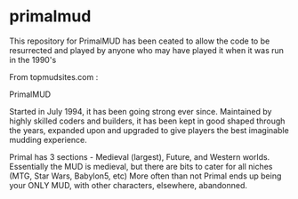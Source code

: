 # primalmud

This repository for PrimalMUD has been ceated to allow the code to be 
resurrected and played by anyone who may have played it when it was
run in the 1990's


From topmudsites.com :

PrimalMUD

Started in July 1994, it has been going strong ever since. Maintained by highly skilled coders and builders, it has been kept in good shaped through the years, expanded upon and upgraded to give players the best imaginable mudding experience.

Primal has 3 sections - Medieval (largest), Future, and Western worlds. Essentially the MUD is medieval, but there are bits to cater for all niches (MTG, Star Wars, Babylon5, etc) More often than not Primal ends up being your ONLY MUD, with other characters, elsewhere, abandonned.
